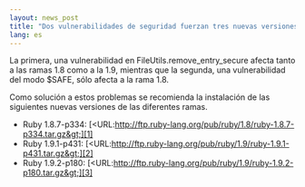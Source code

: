```yaml
---
layout: news_post
title: "Dos vulnerabilidades de seguridad fuerzan tres nuevas versiones de Ruby."
lang: es
---
```


La primera, una vulnerabilidad en FileUtils.remove\_entry\_secure afecta
tanto a las ramas 1.8 como a la 1.9, mientras que la segunda, una
vulnerabilidad del modo $SAFE, sólo afecta a la rama 1.8.

Como solución a estos problemas se recomienda la instalación de las
siguientes nuevas versiones de las diferentes ramas.

* Ruby 1.8.7-p334:
  [&lt;URL:http://ftp.ruby-lang.org/pub/ruby/1.8/ruby-1.8.7-p334.tar.gz&gt;][1]
* Ruby 1.9.1-p431:
  [&lt;URL:http://ftp.ruby-lang.org/pub/ruby/1.9/ruby-1.9.1-p431.tar.gz&gt;][2]
* Ruby 1.9.2-p180:
  [&lt;URL:http://ftp.ruby-lang.org/pub/ruby/1.9/ruby-1.9.2-p180.tar.gz&gt;][3]



[1]: http://ftp.ruby-lang.org/pub/ruby/1.8/ruby-1.8.7-p334.tar.gz 
[2]: http://ftp.ruby-lang.org/pub/ruby/1.9/ruby-1.9.1-p431.tar.gz 
[3]: http://ftp.ruby-lang.org/pub/ruby/1.9/ruby-1.9.2-p180.tar.gz 
